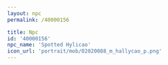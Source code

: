 ```yaml
---
layout: npc
permalink: /40000156

title: Npc
id: '40000156'
npc_name: 'Spotted Hylicao'
icon_url: 'portrait/mob/02020088_m_hallycao_p.png'
---
```

